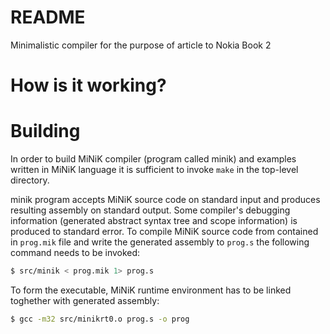 # README #

Minimalistic compiler for the purpose of article to Nokia Book 2


How is it working?
==================


Building
========
In order to build MiNiK compiler (program called minik) and examples written in
MiNiK language it is sufficient to invoke ```make``` in the top-level directory.

minik program accepts MiNiK source code on standard input and produces resulting
assembly on standard output. Some compiler's debugging information (generated
abstract syntax tree and scope information) is produced to standard error. To
compile MiNiK source code from contained in ```prog.mik``` file and write the
generated assembly to ```prog.s``` the following command needs to be invoked:
```bash
$ src/minik < prog.mik 1> prog.s
```
To form the executable, MiNiK runtime environment has to be linked toghether
with generated assembly:
```bash
$ gcc -m32 src/minikrt0.o prog.s -o prog
```

